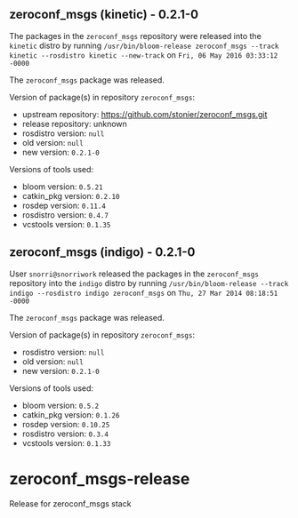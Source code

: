 ## zeroconf_msgs (kinetic) - 0.2.1-0

The packages in the `zeroconf_msgs` repository were released into the `kinetic` distro by running `/usr/bin/bloom-release zeroconf_msgs --track kinetic --rosdistro kinetic --new-track` on `Fri, 06 May 2016 03:33:12 -0000`

The `zeroconf_msgs` package was released.

Version of package(s) in repository `zeroconf_msgs`:

- upstream repository: https://github.com/stonier/zeroconf_msgs.git
- release repository: unknown
- rosdistro version: `null`
- old version: `null`
- new version: `0.2.1-0`

Versions of tools used:

- bloom version: `0.5.21`
- catkin_pkg version: `0.2.10`
- rosdep version: `0.11.4`
- rosdistro version: `0.4.7`
- vcstools version: `0.1.35`


## zeroconf_msgs (indigo) - 0.2.1-0

User `snorri@snorriwork` released the packages in the `zeroconf_msgs` repository into the `indigo` distro by running `/usr/bin/bloom-release --track indigo --rosdistro indigo zeroconf_msgs` on `Thu, 27 Mar 2014 08:18:51 -0000`

The `zeroconf_msgs` package was released.

Version of package(s) in repository `zeroconf_msgs`:
- rosdistro version: `null`
- old version: `null`
- new version: `0.2.1-0`

Versions of tools used:
- bloom version: `0.5.2`
- catkin_pkg version: `0.1.26`
- rosdep version: `0.10.25`
- rosdistro version: `0.3.4`
- vcstools version: `0.1.33`


zeroconf_msgs-release
=====================

Release for zeroconf_msgs stack